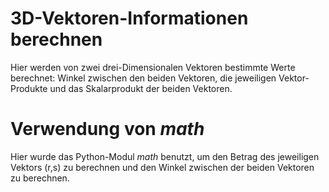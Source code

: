 # 3D-Vektoren-Informationen berechnen
Hier werden von zwei drei-Dimensionalen Vektoren bestimmte Werte berechnet: Winkel zwischen den beiden Vektoren, die jeweiligen Vektor-Produkte und das Skalarprodukt der beiden Vektoren.

# Verwendung von *math*

Hier wurde das Python-Modul *math* benutzt, um den Betrag des jeweiligen Vektors (r,s) zu berechnen und den Winkel zwischen der beiden Vektoren zu berechnen.
